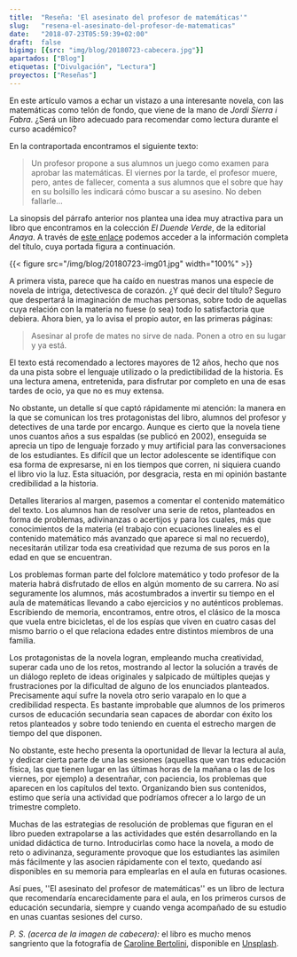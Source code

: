 ```yaml
---
title:  "Reseña: 'El asesinato del profesor de matemáticas'"
slug:   "resena-el-asesinato-del-profesor-de-matematicas"
date:   "2018-07-23T05:59:39+02:00"
draft:  false
bigimg: [{src: "img/blog/20180723-cabecera.jpg"}]
apartados: ["Blog"]
etiquetas: ["Divulgación", "Lectura"]
proyectos: ["Reseñas"]
---
```


En este artículo vamos a echar un vistazo a una interesante novela, con las matemáticas como telón de fondo, que viene de la mano de *Jordi Sierra i Fabra*. ¿Será un libro adecuado para recomendar como lectura durante el curso académico?
<!--more-->

En la contraportada encontramos el siguiente texto:

> Un profesor propone a sus alumnos un juego como examen para aprobar las matemáticas. El viernes por la tarde, el profesor muere, pero, antes de fallecer, comenta a sus alumnos que el sobre que hay en su bolsillo les indicará cómo buscar a su asesino. No deben fallarle...

La sinopsis del párrafo anterior nos plantea una idea muy atractiva para un libro que encontramos en la colección *El Duende Verde*, de la editorial *Anaya*. A través de [este enlace](https://www.anayainfantilyjuvenil.com/libro.php?codigo_comercial=1571123) podemos acceder a la información completa del título, cuya portada figura a continuación.

{{< figure src="/img/blog/20180723-img01.jpg" width="100%" >}}

A primera vista, parece que ha caído en nuestras manos una especie de novela de intriga, detectivesca de corazón. ¿Y qué decir del título? Seguro que despertará la imaginación de muchas personas, sobre todo de aquellas cuya relación con la materia no fuese (o sea) todo lo satisfactoria que debiera. Ahora bien, ya lo avisa el propio autor, en las primeras páginas: 

> Asesinar al profe de mates no sirve de nada. Ponen a otro en su lugar y ya está.

El texto está recomendado a lectores mayores de 12 años, hecho que nos da una pista sobre el lenguaje utilizado o la predictibilidad de la historia. Es una lectura amena, entretenida, para disfrutar por completo en una de esas tardes de ocio, ya que no es muy extensa. 

No obstante, un detalle sí que captó rápidamente mi atención: la manera en la que se comunican los tres protagonistas del libro, alumnos del profesor y detectives de una tarde por encargo. Aunque es cierto que la novela tiene unos cuantos años a sus espaldas (se publicó en 2002), enseguida se aprecia un tipo de lenguaje forzado y muy artificial para las conversaciones de los estudiantes. Es difícil que un lector adolescente se identifique con esa forma de expresarse, ni en los tiempos que corren, ni siquiera cuando el libro vio la luz. Esta situación, por desgracia, resta en mi opinión bastante credibilidad a la historia.

Detalles literarios al margen, pasemos a comentar el contenido matemático del texto. Los alumnos han de resolver una serie de retos, planteados en forma de problemas, adivinanzas o acertijos y para los cuales, más que conocimientos de la materia (el trabajo con ecuaciones lineales es el contenido matemático más avanzado que aparece si mal no recuerdo), necesitarán utilizar toda esa creatividad que rezuma de sus poros en la edad en que se encuentran.

Los problemas forman parte del folclore matemático y todo profesor de la materia habrá disfrutado de ellos en algún momento de su carrera. No así seguramente los alumnos, más acostumbrados a invertir su tiempo en el aula de matemáticas llevando a cabo ejercicios y no auténticos problemas. Escribiendo de memoria, encontramos, entre otros, el clásico de la mosca que vuela entre bicicletas, el de los espías que viven en cuatro casas del mismo barrio o el que relaciona edades entre distintos miembros de una familia.

Los protagonistas de la novela logran, empleando mucha creatividad, superar cada uno de los retos, mostrando al lector la solución a través de un diálogo repleto de ideas originales y salpicado de múltiples quejas y frustraciones por la dificultad de alguno de los enunciados planteados. Precisamente aquí sufre la novela otro serio varapalo en lo que a credibilidad respecta. Es bastante improbable que alumnos de los primeros cursos de educación secundaria sean capaces de abordar con éxito los retos planteados y sobre todo teniendo en cuenta el estrecho margen de tiempo del que disponen.

No obstante, este hecho presenta la oportunidad de llevar la lectura al aula, y dedicar cierta parte de una las sesiones (aquellas que van tras educación física, las que tienen lugar en las últimas horas de la mañana o las de los viernes, por ejemplo) a desentrañar, con paciencia, los problemas que aparecen en los capítulos del texto. Organizando bien sus contenidos, estimo que sería una actividad que podríamos ofrecer a lo largo de un trimestre completo.

Muchas de las estrategias de resolución de problemas que figuran en el libro pueden extrapolarse a las actividades que estén desarrollando en la unidad didáctica de turno. Introducirlas como hace la novela, a modo de reto o adivinanza, seguramente provoque que los estudiantes las asimilen más fácilmente y las asocien rápidamente con el texto, quedando así disponibles en su memoria para emplearlas en el aula en futuras ocasiones.

Así pues, ''El asesinato del profesor de matemáticas'' es un libro de lectura que recomendaría encarecidamente para el aula, en los primeros cursos de educación secundaria, siempre y cuando venga acompañado de su estudio en unas cuantas sesiones del curso.

*P. S. (acerca de la imagen de cabecera):* el libro es mucho menos sangriento que la fotografía de [Caroline Bertolini](https://unsplash.com/@caroline_bertolini), disponible en [Unsplash](https://unsplash.com/photos/NAaXkKDdQZg).
